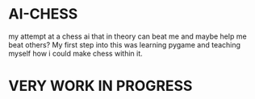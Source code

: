 # AI-CHESS
my attempt at a chess ai that in theory can beat me and maybe help me beat others?
My first step into this was learning pygame and teaching myself how i could make chess within it.
# VERY WORK IN PROGRESS
